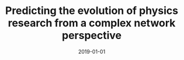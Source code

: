 ---
# Documentation: https://wowchemy.com/docs/managing-content/

title: Predicting the evolution of physics research from a complex network perspective
subtitle: ''
summary: ''
authors:
- Wenyuan Liu
- saganowski
- kazienko
- Siew Ann Cheong
tags: []
categories: []
date: '2019-01-01'
lastmod: 2022-10-07T05:07:53Z
featured: false
draft: false

# Featured image
# To use, add an image named `featured.jpg/png` to your page's folder.
# Focal points: Smart, Center, TopLeft, Top, TopRight, Left, Right, BottomLeft, Bottom, BottomRight.
image:
  caption: ''
  focal_point: ''
  preview_only: false

# Projects (optional).
#   Associate this post with one or more of your projects.
#   Simply enter your project's folder or file name without extension.
#   E.g. `projects = ["internal-project"]` references `content/project/deep-learning/index.md`.
#   Otherwise, set `projects = []`.
projects: []
publishDate: '2022-10-07T05:07:52.870719Z'
publication_types:
- '2'
abstract: ''
publication: '*Entropy*'
doi: 10.3390/e21121152
---
